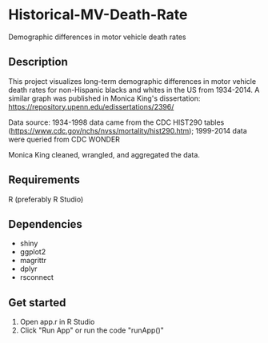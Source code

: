 # Historical-MV-Death-Rate
Demographic differences in motor vehicle death rates

Description
------
This project visualizes long-term demographic differences in motor vehicle death rates for non-Hispanic blacks and whites in the US from 1934-2014. A similar graph was published in Monica King's dissertation: https://repository.upenn.edu/edissertations/2396/
 
Data source: 1934-1998 data came from the CDC HIST290 tables (https://www.cdc.gov/nchs/nvss/mortality/hist290.htm); 1999-2014 data were queried from CDC WONDER

Monica King cleaned, wrangled, and aggregated the data. 

Requirements
-------
R (preferably R Studio)

Dependencies
-------
- shiny
- ggplot2
- magrittr
- dplyr
- rsconnect


Get started
-------
1) Open app.r in R Studio
2) Click "Run App" or run the code "runApp()"

